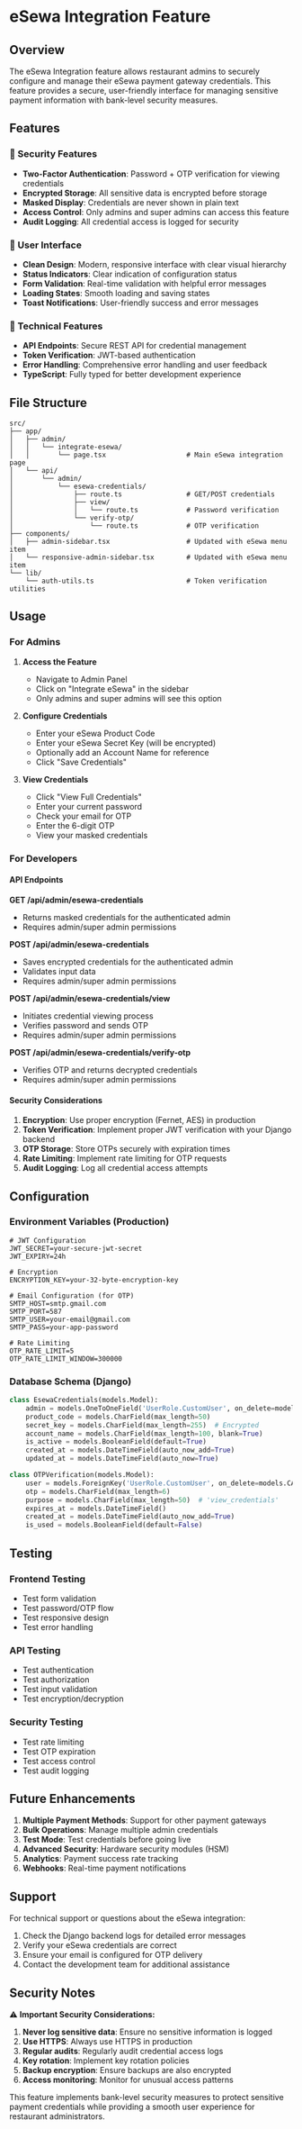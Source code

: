 # eSewa Integration Feature

## Overview

The eSewa Integration feature allows restaurant admins to securely configure and manage their eSewa payment gateway credentials. This feature provides a secure, user-friendly interface for managing sensitive payment information with bank-level security measures.

## Features

### 🔐 Security Features
- **Two-Factor Authentication**: Password + OTP verification for viewing credentials
- **Encrypted Storage**: All sensitive data is encrypted before storage
- **Masked Display**: Credentials are never shown in plain text
- **Access Control**: Only admins and super admins can access this feature
- **Audit Logging**: All credential access is logged for security

### 🎨 User Interface
- **Clean Design**: Modern, responsive interface with clear visual hierarchy
- **Status Indicators**: Clear indication of configuration status
- **Form Validation**: Real-time validation with helpful error messages
- **Loading States**: Smooth loading and saving states
- **Toast Notifications**: User-friendly success and error messages

### 🔧 Technical Features
- **API Endpoints**: Secure REST API for credential management
- **Token Verification**: JWT-based authentication
- **Error Handling**: Comprehensive error handling and user feedback
- **TypeScript**: Fully typed for better development experience

## File Structure

```
src/
├── app/
│   ├── admin/
│   │   └── integrate-esewa/
│   │       └── page.tsx                    # Main eSewa integration page
│   └── api/
│       └── admin/
│           └── esewa-credentials/
│               ├── route.ts                # GET/POST credentials
│               ├── view/
│               │   └── route.ts            # Password verification
│               └── verify-otp/
│                   └── route.ts            # OTP verification
├── components/
│   ├── admin-sidebar.tsx                   # Updated with eSewa menu item
│   └── responsive-admin-sidebar.tsx        # Updated with eSewa menu item
└── lib/
    └── auth-utils.ts                       # Token verification utilities
```

## Usage

### For Admins

1. **Access the Feature**
   - Navigate to Admin Panel
   - Click on "Integrate eSewa" in the sidebar
   - Only admins and super admins will see this option

2. **Configure Credentials**
   - Enter your eSewa Product Code
   - Enter your eSewa Secret Key (will be encrypted)
   - Optionally add an Account Name for reference
   - Click "Save Credentials"

3. **View Credentials**
   - Click "View Full Credentials"
   - Enter your current password
   - Check your email for OTP
   - Enter the 6-digit OTP
   - View your masked credentials

### For Developers

#### API Endpoints

**GET /api/admin/esewa-credentials**
- Returns masked credentials for the authenticated admin
- Requires admin/super admin permissions

**POST /api/admin/esewa-credentials**
- Saves encrypted credentials for the authenticated admin
- Validates input data
- Requires admin/super admin permissions

**POST /api/admin/esewa-credentials/view**
- Initiates credential viewing process
- Verifies password and sends OTP
- Requires admin/super admin permissions

**POST /api/admin/esewa-credentials/verify-otp**
- Verifies OTP and returns decrypted credentials
- Requires admin/super admin permissions

#### Security Considerations

1. **Encryption**: Use proper encryption (Fernet, AES) in production
2. **Token Verification**: Implement proper JWT verification with your Django backend
3. **OTP Storage**: Store OTPs securely with expiration times
4. **Rate Limiting**: Implement rate limiting for OTP requests
5. **Audit Logging**: Log all credential access attempts

## Configuration

### Environment Variables (Production)

```env
# JWT Configuration
JWT_SECRET=your-secure-jwt-secret
JWT_EXPIRY=24h

# Encryption
ENCRYPTION_KEY=your-32-byte-encryption-key

# Email Configuration (for OTP)
SMTP_HOST=smtp.gmail.com
SMTP_PORT=587
SMTP_USER=your-email@gmail.com
SMTP_PASS=your-app-password

# Rate Limiting
OTP_RATE_LIMIT=5
OTP_RATE_LIMIT_WINDOW=300000
```

### Database Schema (Django)

```python
class EsewaCredentials(models.Model):
    admin = models.OneToOneField('UserRole.CustomUser', on_delete=models.CASCADE)
    product_code = models.CharField(max_length=50)
    secret_key = models.CharField(max_length=255)  # Encrypted
    account_name = models.CharField(max_length=100, blank=True)
    is_active = models.BooleanField(default=True)
    created_at = models.DateTimeField(auto_now_add=True)
    updated_at = models.DateTimeField(auto_now=True)

class OTPVerification(models.Model):
    user = models.ForeignKey('UserRole.CustomUser', on_delete=models.CASCADE)
    otp = models.CharField(max_length=6)
    purpose = models.CharField(max_length=50)  # 'view_credentials'
    expires_at = models.DateTimeField()
    created_at = models.DateTimeField(auto_now_add=True)
    is_used = models.BooleanField(default=False)
```

## Testing

### Frontend Testing
- Test form validation
- Test password/OTP flow
- Test responsive design
- Test error handling

### API Testing
- Test authentication
- Test authorization
- Test input validation
- Test encryption/decryption

### Security Testing
- Test rate limiting
- Test OTP expiration
- Test access control
- Test audit logging

## Future Enhancements

1. **Multiple Payment Methods**: Support for other payment gateways
2. **Bulk Operations**: Manage multiple admin credentials
3. **Test Mode**: Test credentials before going live
4. **Advanced Security**: Hardware security modules (HSM)
5. **Analytics**: Payment success rate tracking
6. **Webhooks**: Real-time payment notifications

## Support

For technical support or questions about the eSewa integration:

1. Check the Django backend logs for detailed error messages
2. Verify your eSewa credentials are correct
3. Ensure your email is configured for OTP delivery
4. Contact the development team for additional assistance

## Security Notes

⚠️ **Important Security Considerations:**

1. **Never log sensitive data**: Ensure no sensitive information is logged
2. **Use HTTPS**: Always use HTTPS in production
3. **Regular audits**: Regularly audit credential access logs
4. **Key rotation**: Implement key rotation policies
5. **Backup encryption**: Ensure backups are also encrypted
6. **Access monitoring**: Monitor for unusual access patterns

This feature implements bank-level security measures to protect sensitive payment credentials while providing a smooth user experience for restaurant administrators. 